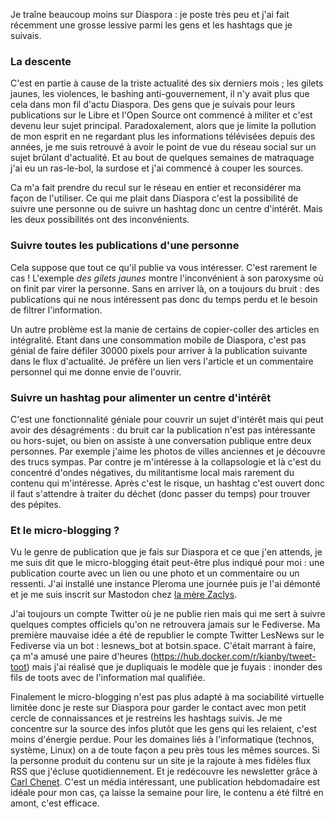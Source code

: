 <!-- title: Antisocial en veilleuse -->
<!-- category: Humeur -->

Je traîne beaucoup moins sur Diaspora : je poste très peu et j'ai fait récemment une grosse lessive parmi les gens et les hashtags que je suivais.<!-- more -->

### La descente

C'est en partie à cause de la triste actualité des six derniers mois ; les gilets jaunes, les violences, le bashing anti-gouvernement, il n'y avait plus que cela dans mon fil d'actu Diaspora. Des gens que je suivais pour leurs publications sur le Libre et l'Open Source ont commencé à militer et c'est devenu leur sujet principal. Paradoxalement, alors que je limite la pollution de mon esprit en ne regardant plus les informations télévisées depuis des années, je me suis retrouvé à avoir le point de vue du réseau social sur un sujet brûlant d'actualité. Et au bout de quelques semaines de matraquage j'ai eu un ras-le-bol, la surdose et j'ai commencé à couper les sources.

Ca m'a fait prendre du recul sur le réseau en entier et reconsidérer ma façon de l'utiliser. Ce qui me plait dans Diaspora c'est la possibilité de suivre une personne ou de suivre un hashtag donc un centre d'intérêt. Mais les deux possibilités ont des inconvénients.

### Suivre toutes les publications d'une personne

Cela suppose que tout ce qu'il publie va vous intéresser. C'est rarement le cas ! L'exemple *des gilets jaunes* montre l'inconvénient à son paroxysme où on finit par virer la personne. Sans en arriver là, on a toujours du bruit : des publications qui ne nous intéressent pas donc du temps perdu et le besoin de filtrer l'information.

Un autre problème est la manie de certains de copier-coller des articles en intégralité. Etant dans une consommation mobile de Diaspora, c'est pas génial de faire défiler 30000 pixels pour arriver à la publication suivante dans le flux d'actualité. Je préfère un lien vers l'article et un commentaire personnel qui me donne envie de l'ouvrir.

### Suivre un hashtag pour alimenter un centre d'intérêt

C'est une fonctionnalité géniale pour couvrir un sujet d'intérêt mais qui peut avoir des désagréments : du bruit car la publication n'est pas intéressante ou hors-sujet, ou bien on assiste à une conversation publique entre deux personnes. Par exemple j'aime les photos de villes anciennes et je découvre des trucs sympas. Par contre je m'intéresse à la collapsologie et là c'est du concentré d'ondes négatives, du militantisme local mais rarement du contenu qui m'intéresse. Après c'est le risque, un hashtag c'est ouvert donc il faut s'attendre à traiter du déchet (donc passer du temps) pour trouver des pépites.

### Et le micro-blogging ?

Vu le genre de publication que je fais sur Diaspora et ce que j'en attends, je me suis dit que le micro-blogging était peut-être plus indiqué pour moi : une publication courte avec un lien ou une photo et un commentaire ou un ressenti. J'ai installé une instance Pleroma une journée puis je l'ai démonté et je me suis inscrit sur Mastodon chez [la mère Zaclys](https://mastodon.zaclys.com).

J'ai toujours un compte Twitter où je ne publie rien mais qui me sert à suivre quelques comptes officiels qu'on ne retrouvera jamais sur le Fediverse. Ma première mauvaise idée a été de republier le compte Twitter LesNews sur le Fediverse via un bot : lesnews_bot at botsin.space. C'était marrant à faire, ça m'a amusé une paire d'heures (https://hub.docker.com/r/kianby/tweet-toot) mais j'ai réalisé que je dupliquais le modèle que je fuyais : inonder des fils de toots avec de l'information mal qualifiée.

Finalement le micro-blogging n'est pas plus adapté à ma sociabilité virtuelle limitée donc je reste sur Diaspora pour garder le contact avec mon petit cercle de connaissances et je restreins les hashtags suivis. Je me concentre sur la source des infos plutôt que les gens qui les relaient, c'est moins d'énergie perdue. Pour les domaines liés à l'informatique (technos, système, Linux) on a de toute façon a peu près tous les mêmes sources. Si la personne produit du contenu sur un site je la rajoute à mes fidèles flux RSS que j'écluse quotidiennement. Et je redécouvre les newsletter grâce à [Carl Chenet](https://carlchenet.com/votre-veille-technologique-pendant-les-vacances/). C'est un média intéressant, une publication hebdomadaire est idéale pour mon cas, ça laisse la semaine pour lire, le contenu a été filtré en amont, c'est efficace. 


